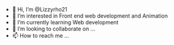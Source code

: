 - 👋 Hi, I’m @Lizzyrho21
- 👀 I’m interested in Front end web development and Animation
- 🌱 I’m currently learning Web development
- 💞️ I’m looking to collaborate on ...
- 📫 How to reach me ...

<!---
Lizzyrho21/Lizzyrho21 is a ✨ special ✨ repository because its `README.md` (this file) appears on your GitHub profile.
You can click the Preview link to take a look at your changes.
--->
